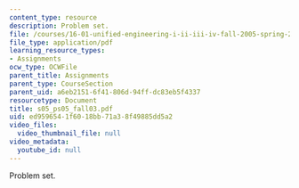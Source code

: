 ```yaml
---
content_type: resource
description: Problem set.
file: /courses/16-01-unified-engineering-i-ii-iii-iv-fall-2005-spring-2006/ed9596541f6018bb71a38f49885dd5a2_s05_ps05_fall03.pdf
file_type: application/pdf
learning_resource_types:
- Assignments
ocw_type: OCWFile
parent_title: Assignments
parent_type: CourseSection
parent_uid: a6eb2151-6f41-806d-94ff-dc83eb5f4337
resourcetype: Document
title: s05_ps05_fall03.pdf
uid: ed959654-1f60-18bb-71a3-8f49885dd5a2
video_files:
  video_thumbnail_file: null
video_metadata:
  youtube_id: null
---
```

Problem set.

